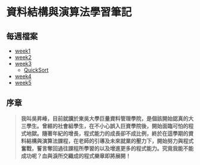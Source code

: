 # 資料結構與演算法學習筆記
## 每週檔案
* [week1](https://github.com/samuel80402/sam/tree/master/week1)
* [week2](https://github.com/samuel80402/sam/tree/master/week2)
* [week3](https://github.com/samuel80402/sam/tree/master/week3)
  * [QuickSort](https://github.com/samuel80402/sam/blob/master/week3/quick_sort%20(1).ipynb)
* [week4](https://github.com/samuel80402/sam/tree/master/week4)
* [week5](https://github.com/samuel80402/sam/tree/master/week5)

## 序章
>**我叫吳昇峰，目前就讀於東吳大學巨量資料管理學院，是個該開始認真的大三學生。曾經的社會組學生，在不小心誤入巨資學院後，開始面臨可怕的程式地獄。隨著年紀的增長，程式能力的成長卻不成比例，終於在這學期的資料結構與演算法課程，在老師的引導及未來就業的壓力下，開始努力與程式奮戰，誓言奪回過往課程所學習的以及增進更多的程式能力。究竟我能不能成功呢？血與淚所交織成的程式樂章即將展開！**
